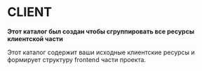 # CLIENT

**Этот каталог был создан чтобы сгруппировать все ресурсы клиентской части**

Этот каталог содержит ваши исходные клиентские ресурсы и формирует структуру frontend части проекта.
